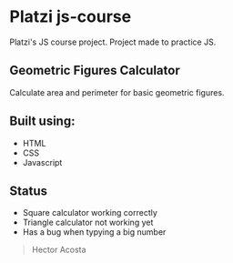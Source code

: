 # Platzi js-course

Platzi's JS course project. Project made to practice JS.

## Geometric Figures Calculator

Calculate area and perimeter for basic geometric figures.

## Built using: 

- HTML
- CSS
- Javascript

## Status 

- Square calculator working correctly
- Triangle calculator not working yet
- Has a bug when typying a big number

> Hector Acosta 